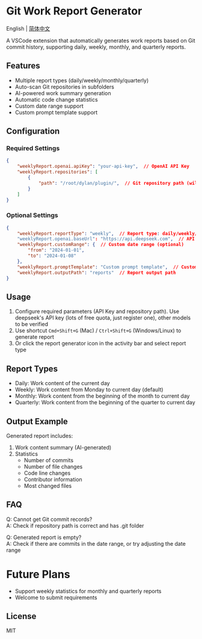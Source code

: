 # Git Work Report Generator

English | [简体中文](./README.md)

A VSCode extension that automatically generates work reports based on Git commit history, supporting daily, weekly, monthly, and quarterly reports.

## Features

- Multiple report types (daily/weekly/monthly/quarterly)
- Auto-scan Git repositories in subfolders
- AI-powered work summary generation
- Automatic code change statistics
- Custom date range support
- Custom prompt template support

## Configuration

### Required Settings

```json
{
    "weeklyReport.openai.apiKey": "your-api-key",  // OpenAI API Key
    "weeklyReport.repositories": [
        {
            "path": "/root/dylan/plugin/",  // Git repository path (will scan subfolders)
        }
    ]
}
```

### Optional Settings

```json
{
    "weeklyReport.reportType": "weekly",  // Report type: daily/weekly/monthly/quarterly
    "weeklyReport.openai.baseUrl": "https://api.deepseek.com",  // API Base URL
    "weeklyReport.customRange": {  // Custom date range (optional)
        "from": "2024-01-01",
        "to": "2024-01-08"
    },
    "weeklyReport.promptTemplate": "Custom prompt template",  // Custom AI prompt
    "weeklyReport.outputPath": "reports"  // Report output path
}
```

## Usage

1. Configure required parameters (API Key and repository path). Use deepseek's API key (lots of free quota, just register one), other models to be verified
2. Use shortcut `Cmd+Shift+G` (Mac) / `Ctrl+Shift+G` (Windows/Linux) to generate report
3. Or click the report generator icon in the activity bar and select report type

## Report Types

- Daily: Work content of the current day
- Weekly: Work content from Monday to current day (default)
- Monthly: Work content from the beginning of the month to current day
- Quarterly: Work content from the beginning of the quarter to current day

## Output Example

Generated report includes:
1. Work content summary (AI-generated)
2. Statistics
   - Number of commits
   - Number of file changes
   - Code line changes
   - Contributor information
   - Most changed files

## FAQ

Q: Cannot get Git commit records?  
A: Check if repository path is correct and has .git folder

Q: Generated report is empty?  
A: Check if there are commits in the date range, or try adjusting the date range

# Future Plans

- Support weekly statistics for monthly and quarterly reports
- Welcome to submit requirements

## License

MIT
